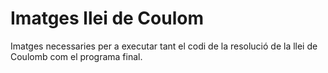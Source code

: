 # Imatges llei de Coulom
Imatges necessaries per a executar tant el codi de la resolució de la llei de Coulomb com el programa final.
